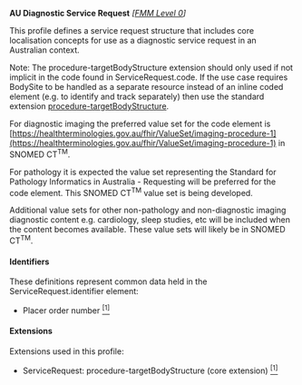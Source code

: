 **AU Diagnostic Service Request** *[[FMM Level 0](guidance.html)]*

This profile defines a service request structure that includes core localisation concepts for use as a diagnostic service request in an Australian context.

Note: The procedure-targetBodyStructure extension should only used if not implicit in the code found in ServiceRequest.code. If the use case requires BodySite to be handled as a separate resource instead of an inline coded element (e.g. to identify and track separately) then use the standard extension [procedure-targetBodyStructure](http://hl7.org/fhir/R4/extension-procedure-targetbodystructure.html). 

For diagnostic imaging the preferred value set for the code element is [https://healthterminologies.gov.au/fhir/ValueSet/imaging-procedure-1](https://healthterminologies.gov.au/fhir/ValueSet/imaging-procedure-1) in SNOMED CT<sup>TM</sup>.

For pathology it is expected the value set representing the Standard for Pathology Informatics in Australia - Requesting will be preferred for the code element. This SNOMED CT<sup>TM</sup> value set is being developed.

Additional value sets for other non-pathology and non-diagnostic imaging diagnostic content e.g. cardiology, sleep studies, etc will be included when the content becomes available. These value sets will likely be in SNOMED CT<sup>TM</sup>.
#### Identifiers
These definitions represent common data held in the ServiceRequest.identifier element:
* Placer order number [<sup>[1]</sup>](https://confluence.hl7australia.com/display/OOADRM20181/5+Observation+Ordering#id-5ObservationOrdering-5.4.1.2ORC-2Placerordernumber(EI)00216)

#### Extensions
Extensions used in this profile:
* ServiceRequest: procedure-targetBodyStructure (core extension) [<sup>[1]</sup>](http://hl7.org/fhir/R4/extension-procedure-targetbodystructure.html)
